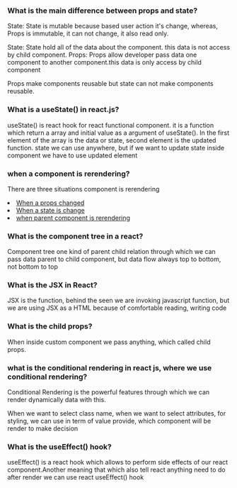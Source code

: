 ### What is the main difference between props and state?
<p>State: State is mutable because based user action it's change, whereas, Props is immutable, it can not change, it also read only.</p>
<p>State: State hold all of the data about the component. this data is not access by child component. Props: Props allow developer pass data one component to another component.this data is only access by child component</p>
<p>Props make components reusable but state can not make components reusable.</p>

### What is a useState() in react.js?
<p>useState() is react hook for react functional component. it is a function which return a array and initial value as a argument of useState(). In the first element of the array is the data or state, second element is the updated function. state we can use anywhere, but if we want to update state inside component we have to use updated element</p>

### when a component is rerendering?
<p>There are three situations component is rerendering</p>
<u>
<li>When a props changed</li>
<li>When a state is change</li>
<li>when parent component is rerendering</li>
</u>

### What is the component tree in a react?
<p>Component tree one kind of parent child relation through which we can pass data parent to child component, but data flow always top to bottom, not bottom to top</p>

### What is the JSX in React?
<p>JSX is the function, behind the seen we are invoking javascript function, but we are using JSX as a HTML because of comfortable reading, writing code</p>

### What is the child props?
<p>When inside custom component we pass anything, which called child props.</p>

### what is the conditional rendering in react js, where we use conditional rendering?
<p>Conditional Rendering is the powerful features through which we can render dynamically data with this. </p>
<p>When we want to select class name, when we want to select attributes, for styling, we can use in term of value provide, which component will be render to make decision</p>

### What is the useEffect() hook?
<p>useEffect() is a react hook which allows to perform side effects of our react component.Another meaning that which also tell react anything need to do after render we can use react useEffect() hook </p>




